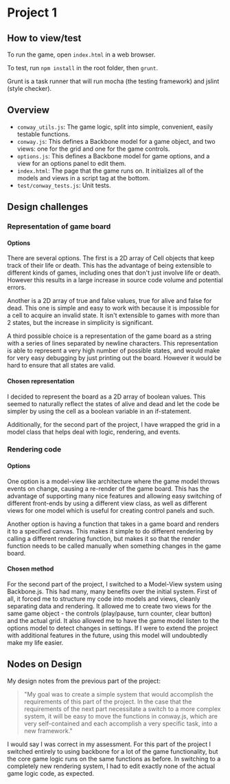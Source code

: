 Project 1
============

How to view/test
-----------------
To run the game, open `index.html` in a web browser.

To test, run `npm install` in the root folder, then `grunt`.

Grunt is a task runner that will run mocha (the testing
framework) and jslint (style checker).

Overview
----------
- `conway_utils.js`: The game logic, split into simple, convenient, easily testable functions.
- `conway.js`: This defines a Backbone model for a game object, and two views: one for the grid and one for the game controls.
- `options.js`: This defines a Backbone model for game options, and a view for an options panel to edit them.
- `index.html`: The page that the game runs on.  It initializes all of the models and views in a script tag at the bottom.
- `test/conway_tests.js`: Unit tests.

Design challenges
------------------

### Representation of game board
#### Options
There are several options.  The first is a 2D array of Cell objects that keep track of their life or death.
This has the advantage of being extensible to different kinds of games, including ones that don't just involve
life or death.  However this results in a large increase in source code volume and potential errors.

Another is a 2D array of true and false values, true for alive and false for dead.  This one is simple and easy to
work with because it is impossible for a cell to acquire an invalid state.  It isn't extensible to games with more
than 2 states, but the increase in simplicity is significant.

A third possible choice is a representation of the game board as a string with a series of lines separated by
newline characters.  This representation is able to represent a very high number of possible states, and would make
for very easy debugging by just printing out the board.  However it would be hard to ensure that all states are valid.

#### Chosen representation
I decided to represent the board as a 2D array of boolean values.  This seemed to naturally reflect the states of alive
and dead and let the code be simpler by using the cell as a boolean variable in an if-statement.

Additionally, for the second part of the project, I have wrapped the grid in a model class that helps deal with logic,
rendering, and events.

### Rendering code
#### Options
One option is a model-view like architecture where the game model throws events on change, causing a re-render of
the game board.  This has the advantage of supporting many nice features and allowing easy switching of different
front-ends by using a different view class, as well as different views for one model which is useful for creating
control panels and such.

Another option is having a function that takes in a game board and renders it to a specified canvas.  This makes it
simple to do different rendering by calling a different rendering function, but makes it so that the render function
needs to be called manually when something changes in the game board.

#### Chosen method
For the second part of the project, I switched to a Model-View system using Backbone.js.  This had many, many benefits
over the initial system.  First of all, it forced me to structure my code into models and views, cleanly separating
data and rendering.  It allowed me to create two views for the same game object - the controls (play/pause, turn counter,
clear button) and the actual grid.  It also allowed me to have the game model listen to the options model to detect
changes in settings.  If I were to extend the project with additional features in the future, using this model will
undoubtedly make my life easier.

Nodes on Design
-----------------

My design notes from the previous part of the project:

> "My goal was to create a simple system that would accomplish the requirements of this part of the project.  In the case
that the requirements of the next part necessitate a switch to a more complex system, it will be easy to move the
functions in conway.js, which are very self-contained and each accomplish a very specific task, into a new framework."

I would say I was correct in my assessment.  For this part of the project I switched entirely to using backbone for a lot
of the game functionality, but the core game logic runs on the same functions as before.  In switching to a completely new
rendering system, I had to edit exactly none of the actual game logic code, as expected.
